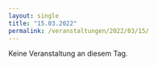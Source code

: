 ```yaml
---
layout: single
title: "15.03.2022"
permalink: /veranstaltungen/2022/03/15/
---
```


Keine Veranstaltung an diesem Tag.
